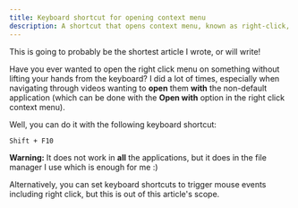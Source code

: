 ```yaml
---
title: Keyboard shortcut for opening context menu
description: A shortcut that opens context menu, known as right-click, in most applications.
---
```


This is going to probably be the shortest article I wrote, or will write!

Have you ever wanted to open the right click menu on something without lifting your hands from the keyboard? I did a lot of times, especially when navigating through videos wanting to **open** them **with** the non-default application (which can be done with the **Open with** option in the right click context menu).

Well, you can do it with the following keyboard shortcut:

```bash
Shift + F10
```

**Warning:** It does not work in **all** the applications, but it does in the file manager I use which is enough for me :)

Alternatively, you can set keyboard shortcuts to trigger mouse events including right click, but this is out of this article's scope.